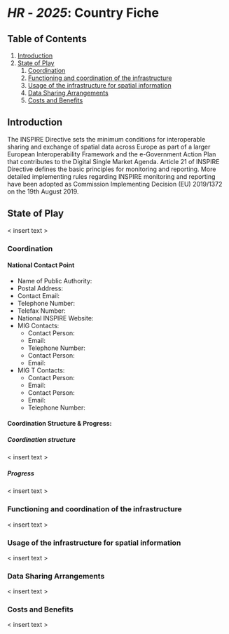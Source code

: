 # _HR_ - _2025_: Country Fiche

## Table of Contents
1. [Introduction](#introduction)
1. [State of Play](#state_of_play)
   1. [Coordination](#Coordination)
   2. [Functioning and coordination of the infrastructure](#functioning)
   3. [Usage of the infrastructure for spatial information](#usage)
   4. [Data Sharing Arrangements](#data)
   5. [Costs and Benefits](#costs)


## Introduction

The INSPIRE Directive sets the minimum conditions for interoperable sharing and exchange of spatial data across Europe as
part of a larger European Interoperability Framework and the e-Government Action Plan that contributes to the Digital Single
Market Agenda. Article 21 of INSPIRE Directive defines the basic principles for monitoring and reporting. More detailed
implementing rules regarding INSPIRE monitoring and reporting have been adopted as Commission Implementing Decision
(EU) 2019/1372 on the 19th August 2019.

## State of Play

< insert text >

### Coordination

#### National Contact Point

- Name of Public Authority:
- Postal Address:
- Contact Email:
- Telephone Number:
- Telefax Number:
- National INSPIRE Website:
- MIG Contacts: 
  - Contact Person:
  - Email:
  - Telephone Number:
  - Contact Person:
  - Email:
- MIG T Contacts: 
  - Contact Person:
  - Email:
  - Contact Person:
  - Email:
  - Telephone Number:

#### Coordination Structure & Progress: 

##### Coordination structure

< insert text >

##### Progress

< insert text >

### Functioning and coordination of the infrastructure <a name="functioning"></a>

< insert text >

### Usage of the infrastructure for spatial information <a name="usage"></a>

< insert text >

### Data Sharing Arrangements <a name="data"></a>

< insert text >

### Costs and Benefits <a name="costs"></a>

< insert text >
